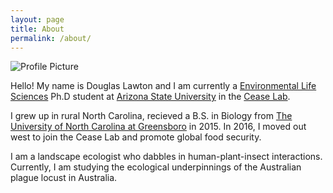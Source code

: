 ```yaml
---
layout: page
title: About
permalink: /about/
---
```


<img src="{{ site.baseurl }}/assets/profile-placeholder.jpg" title="Profile Picture" class="profile">

Hello! My name is Douglas Lawton and I am currently a [Environmental Life Sciences] Ph.D student at [Arizona State University] in the [Cease Lab]. 

I grew up in rural North Carolina, recieved a B.S. in Biology from [The University of North Carolina at Greensboro] in 2015. In 2016, I moved out west to join the Cease Lab and promote global food security.

I am a landscape ecologist who dabbles in human-plant-insect interactions. Currently, I am studying the ecological underpinnings of the Australian plague locust in Australia.

[Environmental Life Sciences]: https://sols.asu.edu/degree-programs/environmental-life-sciences-phd
[Cease Lab]: https://cease.lab.asu.edu/
[The University of North Carolina at Greensboro]: https://uncg.edu
[Arizona State University]: https://asu.edu